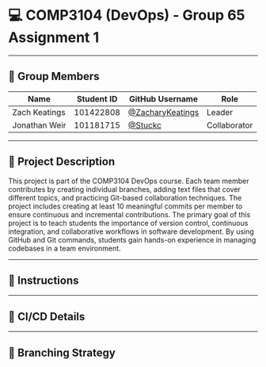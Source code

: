 # 💻 COMP3104 (DevOps) - Group 65 Assignment 1

---

## 👥 Group Members

| Name           | Student ID | GitHub Username                               | Role |
| -------------- | ---------- | --------------------------------------------- | ---- |
| Zach Keatings  | 101422808  | [@ZacharyKeatings](https://github.com/ZacharyKeatings) | Leader |
| Jonathan Weir  | 101181715  | [@Stuckc](https://github.com/Stuckc) | Collaborator |
---

## 📝 Project Description

This project is part of the COMP3104 DevOps course. Each team member contributes by creating individual branches, adding text files that cover different topics, and practicing Git-based collaboration techniques. The project includes creating at least 10 meaningful commits per member to ensure continuous and incremental contributions.
The primary goal of this project is to teach students the importance of version control, continuous integration, and collaborative workflows in software development. By using GitHub and Git commands, students gain hands-on experience in managing codebases in a team environment.


---

## 📜 Instructions



---

## 🚀 CI/CD Details



---

## 🌲 Branching Strategy



